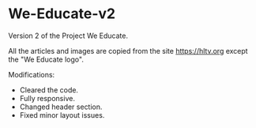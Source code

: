 # We-Educate-v2
Version 2 of the Project We Educate.

All the articles and images are copied from the site https://hltv.org except the "We Educate logo".

Modifications:
- Cleared the code.
- Fully responsive.
- Changed header section.
- Fixed minor layout issues.
